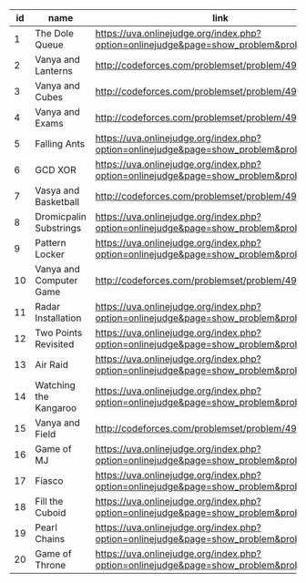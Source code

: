 |id|name|link|difficulty|
|---|---|---|---|
|1|The Dole Queue|https://uva.onlinejudge.org/index.php?option=onlinejudge&page=show_problem&problem=69||
|2|Vanya and Lanterns|http://codeforces.com/problemset/problem/492/B||
|3|Vanya and Cubes|http://codeforces.com/problemset/problem/492/A||
|4|Vanya and Exams|http://codeforces.com/problemset/problem/492/C||
|5|Falling Ants|https://uva.onlinejudge.org/index.php?option=onlinejudge&page=show_problem&problem=4447||
|6|GCD XOR|https://uva.onlinejudge.org/index.php?option=onlinejudge&page=show_problem&problem=4454||
|7|Vasya and Basketball|http://codeforces.com/problemset/problem/493/C||
|8|Dromicpalin Substrings|https://uva.onlinejudge.org/index.php?option=onlinejudge&page=show_problem&problem=4456||
|9|Pattern Locker|https://uva.onlinejudge.org/index.php?option=onlinejudge&page=show_problem&problem=4450||
|10|Vanya and Computer Game|http://codeforces.com/problemset/problem/492/D||
|11|Radar Installation|https://uva.onlinejudge.org/index.php?option=onlinejudge&page=show_problem&problem=3634||
|12|Two Points Revisited|https://uva.onlinejudge.org/index.php?option=onlinejudge&page=show_problem&problem=4452||
|13|Air Raid|https://uva.onlinejudge.org/index.php?option=onlinejudge&page=show_problem&problem=3625||
|14|Watching the Kangaroo|https://uva.onlinejudge.org/index.php?option=onlinejudge&page=show_problem&problem=4453||
|15|Vanya and Field|http://codeforces.com/problemset/problem/492/E||
|16|Game of MJ|https://uva.onlinejudge.org/index.php?option=onlinejudge&page=show_problem&problem=4448||
|17|Fiasco|https://uva.onlinejudge.org/index.php?option=onlinejudge&page=show_problem&problem=4455||
|18|Fill the Cuboid|https://uva.onlinejudge.org/index.php?option=onlinejudge&page=show_problem&problem=4457||
|19|Pearl Chains|https://uva.onlinejudge.org/index.php?option=onlinejudge&page=show_problem&problem=4451||
|20|Game of Throne|https://uva.onlinejudge.org/index.php?option=onlinejudge&page=show_problem&problem=4449||
